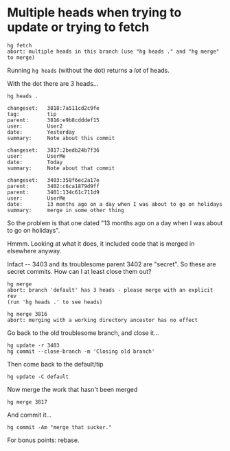 # Multiple heads when trying to update or trying to fetch

    hg fetch
    abort: multiple heads in this branch (use "hg heads ." and "hg merge" to merge)
    
Running `hg heads` (without the dot) returns a *lot* of heads.

With the dot there are 3 heads...

    hg heads .
    
    changeset:   3818:7a511cd2c9fe
    tag:         tip
    parent:      3816:e9b8cdddef15
    user:        User2
    date:        Yesterday
    summary:     Note about this commit

    changeset:   3817:2bedb24b7f36
    user:        UserMe
    date:        Today
    summary:     Note about that commit

    changeset:   3403:358f6ec2a17e
    parent:      3402:c6ca1879d9ff
    parent:      3401:134c61c711d9
    user:        UserMe
    date:        13 months ago on a day when I was about to go on holidays
    summary:     merge in some other thing

So the problem  is that one dated "13 months ago on a day when I was about to go on holidays".

Hmmm. Looking at what it does, it included code that is merged in elsewhere anyway.

Infact -- 3403 and its troublesome parent 3402 are "secret". So these are secret commits. How can I at least close them out?


    hg merge
    abort: branch 'default' has 3 heads - please merge with an explicit rev
    (run 'hg heads .' to see heads)

    hg merge 3816
    abort: merging with a working directory ancestor has no effect

    
Go back to the old troublesome branch, and close it...

    hg update -r 3403
    hg commit --close-branch -m 'Closing old branch'

Then come back to the default/tip

    hg update -C default

Now merge the work that hasn't been merged

    hg merge 3817

And commit it...

    hg commit -Am "merge that sucker."

For bonus points: rebase.

